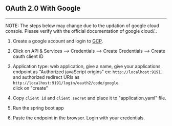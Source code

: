 ## OAuth 2.0 With Google
---
NOTE: The steps below may change due to the updation of google cloud console. Please verify with the official documentation of google cloud/..

1. Create a google account and login to [GCP](https://console.cloud.google.com/).

2. Click on API & Services --> Credentials --> Create Credentials --> Create oauth client ID

3. Application type: web application, give a name,
    give your applications endpoint as "Authorized javaScript origins" ex: `http://localhost:9191`.
    <br> and authorized redirect URIs as `http://localhost:9191/login/oauth2/code/google`.
    <br>
    click on "create"

4. Copy `client id` and `client secret` and place it to "application.yaml" file.

5. Run the spring boot app

6. Paste the endpoint in the browser. Login with your credentials.
